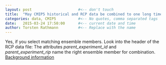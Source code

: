 ```yaml
---
layout: post                     #<-- don't touch
title:  "May CMIP5 historical and RCP data be combined to one long time series?" #<-- keep the quotes " ... "
categories: data, CMIP5          #<-- No quotes, comma separated tags
date:   2015-03-24 17:50:00      #<-- current date and time
author: Torsten Rathmann         #<-- Replace with the name
---
```


Yes, if you select matching ensemble members. Look into the header of the RCP data file: The attributes *parent_experiment_id* and *parent_experiment_rip* name the right ensemble member for combination. [Background information][IS-ENES CMIP5 data structure] 

[IS-ENES CMIP5 data structure]: https://verc.enes.org/community/projects-and-partnerships/projects/cmip5/datastructure
